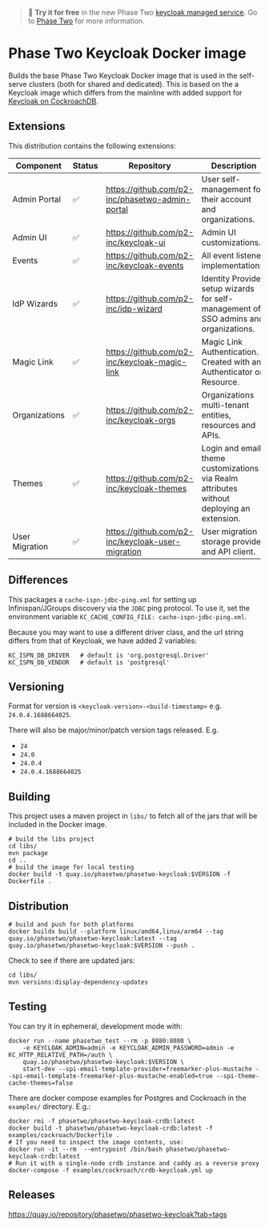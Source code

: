> :rocket: **Try it for free** in the new Phase Two [keycloak managed service](https://phasetwo.io/?utm_source=github&utm_medium=readme&utm_campaign=phasetwo-containers). Go to [Phase Two](https://phasetwo.io/) for more information.

# Phase Two Keycloak Docker image

Builds the base Phase Two Keycloak Docker image that is used in the self-serve clusters (both for shared and dedicated). This is based on the a Keycloak image which differs from the mainline with added support for [Keycloak on CockroachDB](https://quay.io/repository/phasetwo/keycloak-crdb?tab=info).

## Extensions

This distribution contains the following extensions:

| Component | Status | Repository | Description |
| --- | --- | --- | --- |
| Admin Portal | :white_check_mark: | https://github.com/p2-inc/phasetwo-admin-portal | User self-management for their account and organizations. |
| Admin UI | :white_check_mark: | https://github.com/p2-inc/keycloak-ui | Admin UI customizations. |
| Events | :white_check_mark: | https://github.com/p2-inc/keycloak-events | All event listener implementations. |
| IdP Wizards | :white_check_mark: | https://github.com/p2-inc/idp-wizard | Identity Provider setup wizards for self-management of SSO admins and organizations. |
| Magic Link | :white_check_mark: | https://github.com/p2-inc/keycloak-magic-link | Magic Link Authentication. Created with an Authenticator or Resource. |
| Organizations | :white_check_mark: | https://github.com/p2-inc/keycloak-orgs | Organizations multi-tenant entities, resources and APIs. |
| Themes |  :white_check_mark: | https://github.com/p2-inc/keycloak-themes | Login and email theme customizations via Realm attributes without deploying an extension. |
| User Migration | :white_check_mark: | https://github.com/p2-inc/keycloak-user-migration | User migration storage provider and API client. |

## Differences

This packages a `cache-ispn-jdbc-ping.xml` for setting up Infinispan/JGroups discovery via the `JDBC` ping protocol. To use it, set the environment variable `KC_CACHE_CONFIG_FILE: cache-ispn-jdbc-ping.xml`.

Because you may want to use a different driver class, and the url string differs from that of Keycloak, we have added 2 variables:
```
KC_ISPN_DB_DRIVER   # default is 'org.postgresql.Driver'
KC_ISPN_DB_VENDOR   # default is 'postgresql'
```

## Versioning

Format for version is `<keycloak-version>-<build-timestamp>` e.g. `24.0.4.1688664025`.

There will also be major/minor/patch version tags released. E.g.
- `24`
- `24.0`
- `24.0.4`
- `24.0.4.1688664025`

## Building

This project uses a maven project in `libs/` to fetch all of the jars that will be included in the Docker image.

```
# build the libs project
cd libs/
mvn package
cd ..
# build the image for local testing
docker build -t quay.io/phasetwo/phasetwo-keycloak:$VERSION -f Dockerfile .
```

## Distribution

```
# build and push for both platforms
docker buildx build --platform linux/amd64,linux/arm64 --tag quay.io/phasetwo/phasetwo-keycloak:latest --tag quay.io/phasetwo/phasetwo-keycloak:$VERSION --push .
```

Check to see if there are updated jars:

```
cd libs/
mvn versions:display-dependency-updates
```

## Testing

You can try it in ephemeral, development mode with:

```
docker run --name phasetwo_test --rm -p 8080:8080 \
    -e KEYCLOAK_ADMIN=admin -e KEYCLOAK_ADMIN_PASSWORD=admin -e KC_HTTP_RELATIVE_PATH=/auth \
    quay.io/phasetwo/phasetwo-keycloak:$VERSION \
    start-dev --spi-email-template-provider=freemarker-plus-mustache --spi-email-template-freemarker-plus-mustache-enabled=true --spi-theme-cache-themes=false
```

There are docker compose examples for Postgres and Cockroach in the `examples/` directory. E.g.:

```
docker rmi -f phasetwo/phasetwo-keycloak-crdb:latest
docker build -t phasetwo/phasetwo-keycloak-crdb:latest -f examples/cockroach/Dockerfile .
# If you need to inspect the image contents, use:
docker run -it --rm  --entrypoint /bin/bash phasetwo/phasetwo-keycloak-crdb:latest
# Run it with a single-node crdb instance and caddy as a reverse proxy
docker-compose -f examples/cockroach/crdb-keycloak.yml up
```

## Releases

https://quay.io/repository/phasetwo/phasetwo-keycloak?tab=tags
